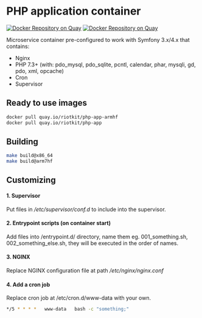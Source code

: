 PHP application container
=========================

[![Docker Repository on Quay](https://quay.io/repository/riotkit/php-app/status "Docker Repository on Quay")](https://quay.io/repository/riotkit/php-app)
[![Docker Repository on Quay](https://quay.io/repository/riotkit/php-app-armhf/status "Docker Repository on Quay")](https://quay.io/repository/riotkit/php-app-armhf)

Microservice container pre-configured to work with Symfony 3.x/4.x that contains:
- Nginx
- PHP 7.3+ (with: pdo_mysql, pdo_sqlite, pcntl, calendar, phar, mysqli, gd, pdo, xml, opcache)
- Cron
- Supervisor

## Ready to use images

```bash
docker pull quay.io/riotkit/php-app-armhf
docker pull quay.io/riotkit/php-app
```

## Building

```bash
make build@x86_64
make build@arm7hf
```

## Customizing

#### 1. Supervisor

Put files in */etc/supervisor/conf.d* to include into the supervisor.

#### 2. Entrypoint scripts (on container start)

Add files into /entrypoint.d/ directory, name them eg. 001_something.sh, 002_something_else.sh, they will be executed in the order of names.

#### 3. NGINX

Replace NGINX configuration file at path */etc/nginx/nginx.conf*

#### 4. Add a cron job

Replace cron job at /etc/cron.d/www-data with your own.

```bash
*/5 * * * *   www-data   bash -c "something;"
```
